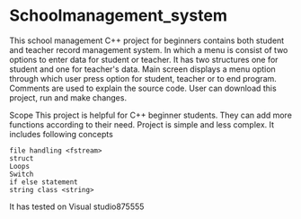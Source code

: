 # Schoolmanagement_system
This school management C++ project for beginners contains both student and teacher record management system. In which a menu is consist of two options to enter data for student or teacher. It has two structures one for student and one for teacher's data. Main screen displays a menu option through which user press option for student, teacher or to end program. Comments are used to explain the source code. User can download this project, run and make changes.

Scope
This project is helpful for C++ beginner students. They can add more functions according to their need. Project is simple and less complex.
It includes following concepts

    file handling <fstream>
    struct
    Loops
    Switch
    if else statement
    string class <string>

It has tested on Visual studio875555
